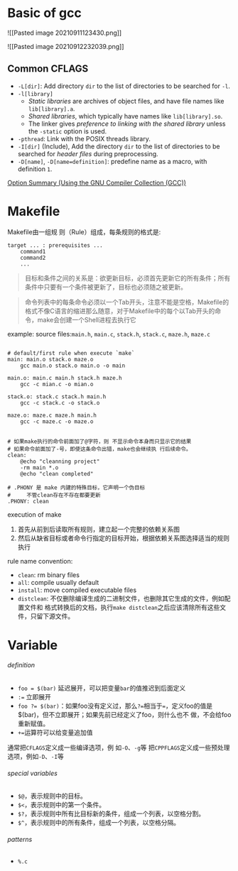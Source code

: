 # Basic of gcc

![[Pasted image 20210911123430.png]]

![[Pasted image 20210912232039.png]]
##  Common CFLAGS
- `-L[dir]`: Add directory `dir` to the list of directories to be searched for `-l`.
- `-l[library]`
	- *Static libraries* are archives of object files, and have file names like `lib[library].a`.
	- *Shared libraries*, which typically have names like `lib[library].so`.
	-  The linker gives *preference to linking with the shared library* unless the `-static` option is used.
-  `-pthread`: Link with the POSIX threads library. 
-  `-I[dir]` (Include), Add the directory `dir` to the list of directories to be searched for *header files* during preprocessing.
- `-D[name]`, `-D[name=definition]`: predefine name as a macro, with definition `1`.


[Option Summary (Using the GNU Compiler Collection (GCC))](https://gcc.gnu.org/onlinedocs/gcc-11.2.0/gcc/Option-Summary.html#Option-Summary)


# Makefile
Makefile由一组规 则（Rule）组成，每条规则的格式是:

```
target ... : prerequisites ... 
	command1 
	command2
	...
```

>目标和条件之间的关系是：欲更新目标，必须首先更新它的所有条件；所有 条件中只要有一个条件被更新了，目标也必须随之被更新。

>命令列表中的每条命令必须以一个Tab开头，注意不能是空格，Makefile的格式不像C语言的缩进那么随意，对于Makefile中的每个以Tab开头的命令，make会创建一个Shell进程去执行它


example: 
source files:`main.h`, `main.c`, `stack.h`, `stack.c`, `maze.h`, `maze.c`

```make

# default/first rule when execute `make`
main: main.o stack.o maze.o
	gcc main.o stack.o main.o -o main

main.o: main.c main.h stack.h maze.h
	gcc -c mian.c -o mian.o

stack.o: stack.c stack.h main.h
	gcc -c stack.c -o stack.o

maze.o: maze.c maze.h main.h
	gcc -c maze.c -o maze.o


# 如果make执行的命令前面加了@字符，则 不显示命令本身而只显示它的结果
# 如果命令前面加了-号，即使这条命令出错，make也会继续执 行后续命令。
clean: 
	@echo "cleanning project" 
	-rm main *.o 
	@echo "clean completed"

# .PHONY 是 make 内建的特殊目标，它声明一个伪目标
#     不管clean存在不存在都要更新
.PHONY: clean

```


execution of make
1. 首先从前到后读取所有规则，建立起一个完整的依赖关系图
2. 然后从缺省目标或者命令行指定的目标开始，根据依赖关系图选择适当的规则执行

rule name convention:

- `clean`: rm binary files
- `all`: compile usually default
- `install`: move compiled executable files
- `distclean`: 不仅删除编译生成的二进制文件，也删除其它生成的文件，例如配置文件和 格式转换后的文档，执行`make distclean`之后应该清除所有这些文件，只留下源文件。

# Variable

###### definition
- `foo = $(bar)` 延迟展开，可以把变量`bar`的值推迟到后面定义
- `:=` 立即展开
- `foo ?= $(bar)`：如果foo没有定义过，那么`?=`相当于`=`，定义foo的值是$(bar)，但不立即展开；如果先前已经定义了foo，则什么也不 做，不会给foo重新赋值。
- `+=`运算符可以给变量追加值

通常把`CFLAGS`定义成一些编译选项，例 如`-O`、`-g`等
把`CPPFLAGS`定义成一些预处理选项，例如`-D`、`-I`等

###### special variables
- `$@`，表示规则中的目标。 
- `$<`，表示规则中的第一个条件。 
- `$?`，表示规则中所有比目标新的条件，组成一个列表，以空格分割。
- `$^`，表示规则中的所有条件，组成一个列表，以空格分隔。


###### patterns

- `%.c`
